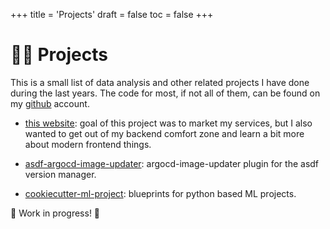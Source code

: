 +++
title = 'Projects'
draft = false
toc = false
+++

# 👨‍💻 Projects

This is a small list of data analysis and other related projects I have done during the last years.
The code for most, if not all of them, can be found on my [github](https://github.com/thatmlopsguy) account.

- [this website](https://github.com/thatmlopsguy/thatmlopsguy.github.io): goal of this project was to market my services,
but I also wanted to get out of my backend comfort zone and learn a bit more about modern frontend things.

- [asdf-argocd-image-updater](https://github.com/thatmlopsguy/asdf-argocd-image-updater): argocd-image-updater plugin for
the asdf version manager.

- [cookiecutter-ml-project](https://github.com/thatmlopsguy/cookiecutter-ml-project): blueprints for python based ML projects.

🚧 Work in progress! 🚧
